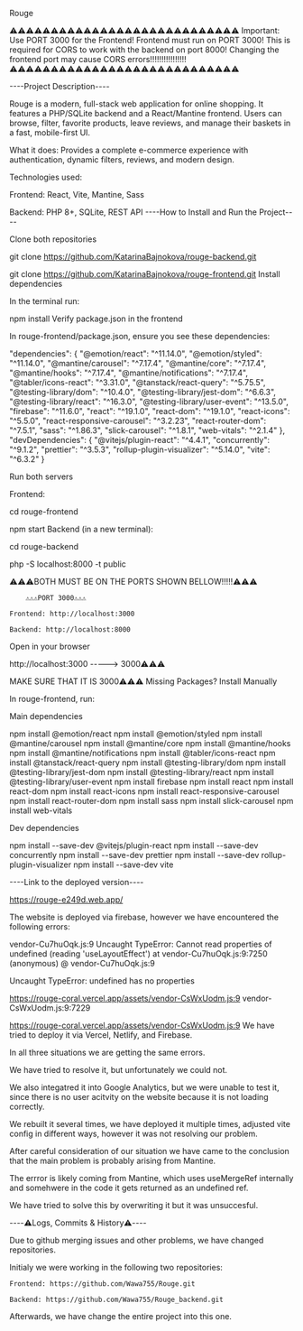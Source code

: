 Rouge

⚠️⚠️⚠️⚠️⚠️⚠️⚠️⚠️⚠️⚠️⚠️⚠️⚠️⚠️⚠️⚠️⚠️⚠️⚠️⚠️⚠️⚠️⚠️⚠️⚠️⚠️⚠️⚠️
Important: Use PORT 3000 for the Frontend!
Frontend must run on PORT 3000!
This is required for CORS to work with the backend on port 8000!
Changing the frontend port may cause CORS errors!!!!!!!!!!!!!!!!
⚠️⚠️⚠️⚠️⚠️⚠️⚠️⚠️⚠️⚠️⚠️⚠️⚠️⚠️⚠️⚠️⚠️⚠️⚠️⚠️⚠️⚠️⚠️⚠️⚠️⚠️⚠️⚠️

----Project Description----

Rouge is a modern, full-stack web application for online shopping. It features a PHP/SQLite backend and a React/Mantine frontend. Users can browse, filter, favorite products, leave reviews, and manage their baskets in a fast, mobile-first UI.

What it does: Provides a complete e-commerce experience with authentication, dynamic filters, reviews, and modern design.

Technologies used:

Frontend: React, Vite, Mantine, Sass

Backend: PHP 8+, SQLite, REST API
----How to Install and Run the Project----

Clone both repositories

git clone https://github.com/KatarinaBajnokova/rouge-backend.git

git clone https://github.com/KatarinaBajnokova/rouge-frontend.git
Install dependencies

In the terminal run:

npm install
Verify package.json in the frontend

In rouge-frontend/package.json, ensure you see these dependencies:

"dependencies": { "@emotion/react": "^11.14.0", "@emotion/styled": "^11.14.0", "@mantine/carousel": "^7.17.4", "@mantine/core": "^7.17.4", "@mantine/hooks": "^7.17.4", "@mantine/notifications": "^7.17.4", "@tabler/icons-react": "^3.31.0", "@tanstack/react-query": "^5.75.5", "@testing-library/dom": "^10.4.0", "@testing-library/jest-dom": "^6.6.3", "@testing-library/react": "^16.3.0", "@testing-library/user-event": "^13.5.0", "firebase": "^11.6.0", "react": "^19.1.0", "react-dom": "^19.1.0", "react-icons": "^5.5.0", "react-responsive-carousel": "^3.2.23", "react-router-dom": "^7.5.1", "sass": "^1.86.3", "slick-carousel": "^1.8.1", "web-vitals": "^2.1.4" }, "devDependencies": { "@vitejs/plugin-react": "^4.4.1", "concurrently": "^9.1.2", "prettier": "^3.5.3", "rollup-plugin-visualizer": "^5.14.0", "vite": "^6.3.2" }

Run both servers

Frontend:

cd rouge-frontend

npm start
Backend (in a new terminal):

cd rouge-backend

php -S localhost:8000 -t public

⚠️⚠️⚠️BOTH MUST BE ON THE PORTS SHOWN BELLOW!!!!!⚠️⚠️⚠️

        ⚠️⚠️⚠️PORT 3000⚠️⚠️⚠️

    Frontend: http://localhost:3000

    Backend: http://localhost:8000

Open in your browser

http://localhost:3000 -----> 3000⚠️⚠️⚠️

MAKE SURE THAT IT IS 3000⚠️⚠️⚠️
Missing Packages? Install Manually

In rouge-frontend, run:

Main dependencies

npm install @emotion/react npm install @emotion/styled npm install @mantine/carousel npm install @mantine/core npm install @mantine/hooks npm install @mantine/notifications npm install @tabler/icons-react npm install @tanstack/react-query npm install @testing-library/dom npm install @testing-library/jest-dom npm install @testing-library/react npm install @testing-library/user-event npm install firebase npm install react npm install react-dom npm install react-icons npm install react-responsive-carousel npm install react-router-dom npm install sass npm install slick-carousel npm install web-vitals

Dev dependencies

npm install --save-dev @vitejs/plugin-react npm install --save-dev concurrently npm install --save-dev prettier npm install --save-dev rollup-plugin-visualizer npm install --save-dev vite

----Link to the deployed version----

https://rouge-e249d.web.app/

The website is deployed via firebase, however we have encountered the following errors:

vendor-Cu7huOqk.js:9 Uncaught TypeError: Cannot read properties of undefined (reading 'useLayoutEffect') at vendor-Cu7huOqk.js:9:7250 (anonymous) @ vendor-Cu7huOqk.js:9

Uncaught TypeError: undefined has no properties

<anonymous> https://rouge-coral.vercel.app/assets/vendor-CsWxUodm.js:9
vendor-CsWxUodm.js:9:7229

<anonymous> https://rouge-coral.vercel.app/assets/vendor-CsWxUodm.js:9
We have tried to deploy it via Vercel, Netlify, and Firebase.

In all three situations we are getting the same errors.

We have tried to resolve it, but unfortunately we could not.

We also integatred it into Google Analytics, but we were unable to test it, since there is no user acitvity on the website because it is not loading correctly.

We rebuilt it several times, we have deployed it multiple times, adjusted vite config in different ways, however it was not resolving our problem.

After careful consideration of our situation we have came to the conclusion that the main problem is probably arising from Mantine.

The errror is likely coming from Mantine, which uses useMergeRef internally and somehwere in the code it gets returned as an undefined ref.

We have tried to solve this by overwriting it but it was unsuccesful.

----⚠️Logs, Commits & History⚠️----

Due to github merging issues and other problems, we have changed repositories.

Initialy we were working in the following two repositories:

    Frontend: https://github.com/Wawa755/Rouge.git

    Backend: https://github.com/Wawa755/Rouge_backend.git

Afterwards, we have change the entire project into this one.
